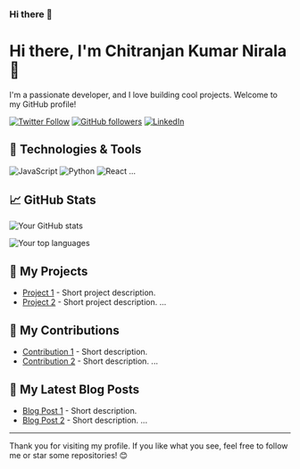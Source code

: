 ### Hi there 👋

<!--
**chitranjan-nirala/chitranjan-nirala** is a ✨ _special_ ✨ repository because its `README.md` (this file) appears on your GitHub profile.

Here are some ideas to get you started:

- 🔭 I’m currently working on ...
- 🌱 I’m currently learning ...
- 👯 I’m looking to collaborate on ...
- 🤔 I’m looking for help with ...
- 💬 Ask me about ...
- 📫 How to reach me: ...
- 😄 Pronouns: ...
- ⚡ Fun fact: ...
-->
<!-- Replace 'username' with your actual username -->

<!-- Your name -->
# Hi there, I'm Chitranjan Kumar Nirala 👋

<!-- Your introduction -->
I'm a passionate developer, and I love building cool projects. Welcome to my GitHub profile!

<!-- Your social media and website links -->
[![Twitter Follow](https://img.shields.io/twitter/follow/yourusername?label=Follow&style=social)](https://twitter.com/chitranjan-kumar-nirala)
[![GitHub followers](https://img.shields.io/github/followers/myusername?label=Follow&style=social)](https://github.com/chitranjan-nirala)
[![LinkedIn](https://img.shields.io/badge/-LinkedIn-0077B5?style=flat&logo=linkedin&logoColor=white)](https://www.linkedin.com/in/chitranjan-kumar-nirala/)
<!-- Your skills -->
## 🔧 Technologies & Tools

<!-- List your favorite programming languages, tools, and technologies -->
![JavaScript](https://img.shields.io/badge/-JavaScript-F7DF1E?style=flat&logo=javascript&logoColor=black)
![Python](https://img.shields.io/badge/-Python-3776AB?style=flat&logo=python&logoColor=white)
![React](https://img.shields.io/badge/-React-61DAFB?style=flat&logo=react&logoColor=black)
...

<!-- Your GitHub stats -->
## &#x1f4c8; GitHub Stats

<!-- Replace 'username' with your actual username -->
![Your GitHub stats](https://github-readme-stats.vercel.app/api?username=myusername&show_icons=true&hide=contribs,issues&theme=radical)

<!-- Your top used languages -->
![Your top languages](https://github-readme-stats.vercel.app/api/top-langs/?username=myusername&layout=compact&langs_count=8&theme=radical)

<!-- Your projects -->
## 🚀 My Projects

<!-- Showcase your projects here -->
- [Project 1](https://github.com/myusername/project1) - Short project description.
- [Project 2](https://github.com/myusername/project2) - Short project description.
...

<!-- Your contributions -->
## 🤝 My Contributions

<!-- Showcase your recent activity, contributions, and open-source work -->
- [Contribution 1](https://github.com/organization/repo1) - Short description.
- [Contribution 2](https://github.com/organization/repo2) - Short description.
...

<!-- Your blog posts -->
## 📝 My Latest Blog Posts

<!-- If you have a blog, you can display your latest blog posts here -->
- [Blog Post 1](https://yourblog.com/post1) - Short description.
- [Blog Post 2](https://yourblog.com/post2) - Short description.
...

<!-- Footer -->
<hr>

<!-- Additional information or acknowledgments -->
<!-- Thank visitors for checking your profile, mention any acknowledgments, etc. -->
Thank you for visiting my profile. If you like what you see, feel free to follow me or star some repositories! 😊

<!-- Badges -->
<!-- You can add more badges that represent your skills, achievements, or interests -->
